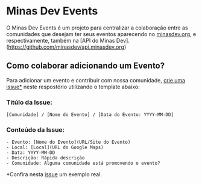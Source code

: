 # Minas Dev Events

O Minas Dev Events é um projeto para centralizar a colaboração entre as comunidades que desejam ter seus eventos aparecendo no [minasdev.org](https://minasdev.org), e respectivamente, também na [API do Minas Dev].(https://github.com/minasdev/api.minasdev.org)

## Como colaborar adicionando um Evento?

Para adicionar um evento e contribuir com nossa comunidade, [crie uma issue\*](https://github.com/minasdev/minasdev-events/issues/new) neste respostório utilizando o template abaixo:

### Titúlo da Issue:
```
[Comunidade] / [Nome do Evento] / [Data do Evento: YYYY-MM-DD]
```

### Conteúdo da Issue:
```
- Evento: [Nome do Evento](URL/Site do Evento)
- Local: [Local](URL do Google Maps)
- Data: YYYY-MM-DD
- Descrição: Rápida descrição
- Comunidade: Alguma comunidade está promovendo o evento?
```

\*Confira nesta [issue](https://github.com/minasdev/minasdev-events/issues/15) um exemplo real.
